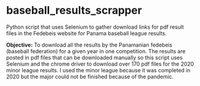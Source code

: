 # baseball_results_scrapper
Python script that uses Selenium to gather download links for pdf result files in the Fedebeis website for Panama baseball league results.

**Objective:**
To download all the results by the Panamanian fedebeis (baseball federation) for a given year in one competition.
The results are posted in pdf files that can be downloaded manually so this script uses Selenium and the chrome driver to download over 170 pdf files
for the 2020 minor league results. I used the minor league because it was completed in 2020 but the major could not be finished because of the pandemic.

